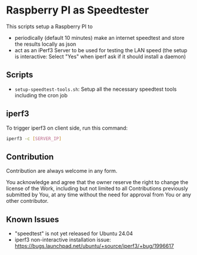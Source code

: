 # Raspberry PI as Speedtester

This scripts setup a Raspberry PI to
* periodically (default 10 minutes) make an internet speedtest and store the results locally as json
* act as an iPerf3 Server to be used for testing the LAN speed (the setup is interactive: Select "Yes" when iperf ask if it should install a daemon)


## Scripts

* `setup-speedtest-tools.sh`: Setup all the necessary speedtest tools including the cron job

## iperf3

To trigger iperf3 on client side, run this command:

```bash
iperf3 -c [SERVER_IP]
```

## Contribution

Contribution are always welcome in any form.

You acknowledge and agree that the owner reserve the right to change the license of the Work, including but not limited to all Contributions previously submitted by You, at any time without the need for approval from You or any other contributor.

## Known Issues

* "speedtest" is not yet released for Ubuntu 24.04
* iperf3 non-interactive installation issue: https://bugs.launchpad.net/ubuntu/+source/iperf3/+bug/1996617
